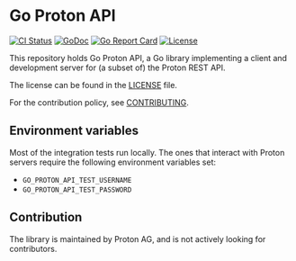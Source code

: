 # Go Proton API

<a href="https://github.com/ProtonMail/go-proton-api/actions/workflows/check.yml"><img src="https://github.com/ProtonMail/go-proton-api/actions/workflows/check.yml/badge.svg?branch=master" alt="CI Status"></a>
<a href="https://pkg.go.dev/github.com/ProtonMail/go-proton-api"><img src="https://pkg.go.dev/badge/github.com/ProtonMail/go-proton-api" alt="GoDoc"></a>
<a href="https://goreportcard.com/report/ProtonMail/go-proton-api"><img src="https://goreportcard.com/badge/ProtonMail/go-proton-api" alt="Go Report Card"></a>
<a href="LICENSE"><img src="https://img.shields.io/github/license/ProtonMail/go-proton-api.svg" alt="License"></a>

This repository holds Go Proton API, a Go library implementing a client and development server for (a subset of) the Proton REST API.

The license can be found in the [LICENSE](./LICENSE) file.

For the contribution policy, see [CONTRIBUTING](./CONTRIBUTING.md).

## Environment variables

Most of the integration tests run locally. The ones that interact with Proton servers require the following environment variables set:

- ```GO_PROTON_API_TEST_USERNAME```
- ```GO_PROTON_API_TEST_PASSWORD```

## Contribution

The library is maintained by Proton AG, and is not actively looking for contributors.
